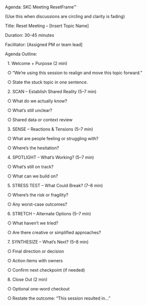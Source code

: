 Agenda: SKC Meeting ResetFrame™

(Use this when discussions are circling and clarity is fading)

Title: Reset Meeting – \[Insert Topic Name]

Duration: 30–45 minutes

Facilitator: \[Assigned PM or team lead]



Agenda Outline:

&nbsp;	1. Welcome + Purpose (2 min)

&nbsp;		○ “We’re using this session to realign and move this topic forward.”

&nbsp;		○ State the stuck topic in one sentence.

&nbsp;	2. SCAN – Establish Shared Reality (5–7 min)

&nbsp;		○ What do we actually know?

&nbsp;		○ What’s still unclear?

&nbsp;		○ Shared data or context review

&nbsp;	3. SENSE – Reactions \& Tensions (5–7 min)

&nbsp;		○ What are people feeling or struggling with?

&nbsp;		○ Where’s the hesitation?

&nbsp;	4. SPOTLIGHT – What’s Working? (5–7 min)

&nbsp;		○ What’s still on track?

&nbsp;		○ What can we build on?

&nbsp;	5. STRESS TEST – What Could Break? (7–8 min)

&nbsp;		○ Where’s the risk or fragility?

&nbsp;		○ Any worst-case outcomes?

&nbsp;	6. STRETCH – Alternate Options (5–7 min)

&nbsp;		○ What haven’t we tried?

&nbsp;		○ Are there creative or simplified approaches?

&nbsp;	7. SYNTHESIZE – What’s Next? (5–8 min)

&nbsp;		○ Final direction or decision

&nbsp;		○ Action items with owners

&nbsp;		○ Confirm next checkpoint (if needed)

&nbsp;	8. Close Out (2 min)

&nbsp;		○ Optional one-word checkout

&nbsp;		○ Restate the outcome: “This session resulted in…”



